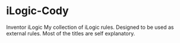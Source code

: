 # iLogic-Cody
Inventor iLogic
My collection of iLogic rules.  Designed to be used as external rules.  Most of the titles are self explanatory.  
